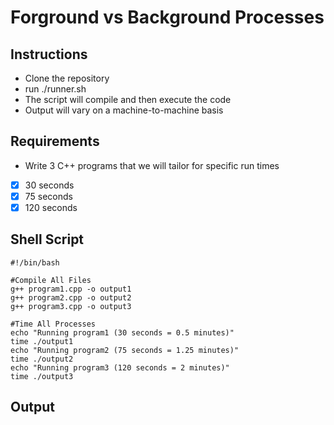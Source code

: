 # Forground vs Background Processes

## Instructions
- Clone the repository
- run ./runner.sh
- The script will compile and then execute the code
- Output will vary on a machine-to-machine basis

## Requirements
- Write 3 C++ programs that we will tailor for specific run times
- [x] 30 seconds
- [x] 75 seconds
- [x] 120 seconds

## Shell Script
```
#!/bin/bash

#Compile All Files
g++ program1.cpp -o output1
g++ program2.cpp -o output2
g++ program3.cpp -o output3

#Time All Processes
echo "Running program1 (30 seconds = 0.5 minutes)"
time ./output1
echo "Running program2 (75 seconds = 1.25 minutes)"
time ./output2
echo "Running program3 (120 seconds = 2 minutes)"
time ./output3
``` 

## Output

